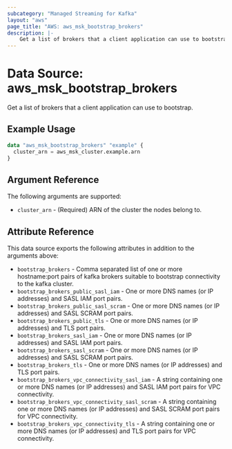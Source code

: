 ```yaml
---
subcategory: "Managed Streaming for Kafka"
layout: "aws"
page_title: "AWS: aws_msk_bootstrap_brokers"
description: |-
    Get a list of brokers that a client application can use to bootstrap.
---
```


# Data Source: aws_msk_bootstrap_brokers

Get a list of brokers that a client application can use to bootstrap.

## Example Usage

```terraform
data "aws_msk_bootstrap_brokers" "example" {
  cluster_arn = aws_msk_cluster.example.arn
}
```

## Argument Reference

The following arguments are supported:

* `cluster_arn` - (Required) ARN of the cluster the nodes belong to.

## Attribute Reference

This data source exports the following attributes in addition to the arguments above:

* `bootstrap_brokers` - Comma separated list of one or more hostname:port pairs of kafka brokers suitable to bootstrap connectivity to the kafka cluster.
* `bootstrap_brokers_public_sasl_iam` - One or more DNS names (or IP addresses) and SASL IAM port pairs.
* `bootstrap_brokers_public_sasl_scram` - One or more DNS names (or IP addresses) and SASL SCRAM port pairs.
* `bootstrap_brokers_public_tls` - One or more DNS names (or IP addresses) and TLS port pairs.
* `bootstrap_brokers_sasl_iam` - One or more DNS names (or IP addresses) and SASL IAM port pairs.
* `bootstrap_brokers_sasl_scram` - One or more DNS names (or IP addresses) and SASL SCRAM port pairs.
* `bootstrap_brokers_tls` - One or more DNS names (or IP addresses) and TLS port pairs.
* `bootstrap_brokers_vpc_connectivity_sasl_iam` - A string containing one or more DNS names (or IP addresses) and SASL IAM port pairs for VPC connectivity.
* `bootstrap_brokers_vpc_connectivity_sasl_scram` - A string containing one or more DNS names (or IP addresses) and SASL SCRAM port pairs for VPC connectivity.
* `bootstrap_brokers_vpc_connectivity_tls` - A string containing one or more DNS names (or IP addresses) and TLS port pairs for VPC connectivity.
